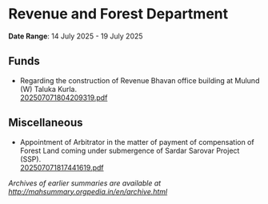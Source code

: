 # Revenue and Forest Department

**Date Range**: 14 July 2025 - 19 July 2025


## Funds
- Regarding the construction of Revenue Bhavan office building at Mulund (W) Taluka Kurla.\
  [202507071804209319.pdf](https://gr.maharashtra.gov.in/Site/Upload/Government%20Resolutions/English/202507071804209319.pdf)

## Miscellaneous
- Appointment of Arbitrator in the matter of payment of compensation of Forest Land coming under submergence of Sardar Sarovar Project (SSP).\
  [202507071817441619.pdf](https://gr.maharashtra.gov.in/Site/Upload/Government%20Resolutions/English/202507071817441619.pdf)


*Archives of earlier summaries are available at http://mahsummary.orgpedia.in/en/archive.html*